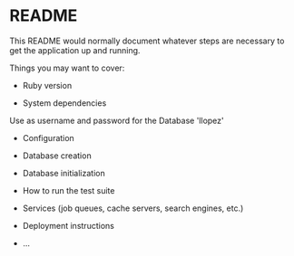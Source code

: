 # README

This README would normally document whatever steps are necessary to get the
application up and running.

Things you may want to cover:

* Ruby version

* System dependencies

Use as username and password for the Database 'llopez'

* Configuration

* Database creation

* Database initialization

* How to run the test suite

* Services (job queues, cache servers, search engines, etc.)

* Deployment instructions

* ...
